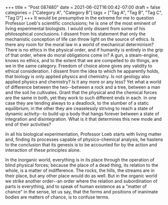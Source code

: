 +++
title = "Post 087480"
date = 2021-06-02T16:00:42-07:00
draft = false
categories = ["Category A", "Category B"]
tags = ["Tag A", "Tag B", "Tag C", "Tag D"]
+++
It would be presumptive in the extreme for me to question Professor Loeb's scientific conclusions; he is one of the most eminent of living experimental biologists. I would only dissent from some of his philosophical conclusions. I dissent from his statement that only the mechanistic conception of life can throw light on the source of ethics. Is there any room for the moral law in a world of mechanical determinism? There is no ethics in the physical order, and if humanity is entirely in the grip of that order, where do moral obligations come in? A gun, a steam-engine, knows no ethics, and to the extent that we are compelled to do things, are we in the same category. Freedom of choice alone gives any validity to ethical consideration. I dissent from the idea to which he apparently holds, that biology is only applied physics and chemistry. Is not geology also applied physics and chemistry? Is it any more or any less? Yet what a world of difference between the two--between a rock and a tree, between a man and the soil he cultivates. Grant that the physical and the chemical forces are the same in both, yet they work to such different ends in each. In one case they are tending always to a deadlock, to the slumber of a static equilibrium; in the other they are ceaselessly striving to reach a state of dynamic activity--to build up a body that hangs forever between a state of integration and disintegration. What is it that determines this new mode and end of their activities?

In all his biological experimentation, Professor Loeb starts with living matter and, finding its processes capable of physico-chemical analysis, he hastens to the conclusion that its genesis is to be accounted for by the action and interaction of these principles alone.

In the inorganic world, everything is in its place through the operation of blind physical forces; because the place of a dead thing, its relation to the whole, is a matter of indifference. The rocks, the hills, the streams are in their place, but any other place would do as well. But in the organic world we strike another order--an order where the relation and subordination of parts is everything, and to speak of human existence as a "matter of chance" in the sense, let us say, that the forms and positions of inanimate bodies are matters of chance, is to confuse terms.
